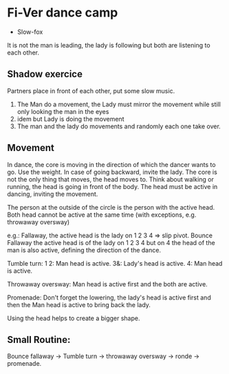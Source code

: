 # Fi-Ver dance camp

* Slow-fox

It is not the man is leading, the lady is following but both are listening to each other.

## Shadow exercice

Partners place in front of each other, put some slow music.

1. The Man do a movement, the Lady must mirror the movement while still only looking the man in the eyes
2. idem but Lady is doing the movement
3. The man and the lady do movements and randomly each one take over.

## Movement

In dance, the core is moving in the direction of which the dancer wants to go. Use the weight. In case of going backward, invite the lady.
The core is not the only thing that moves, the head moves to. Think about walking or running, the head is going in front of the body.
The head must be active in dancing, inviting the movement.

The person at the outside of the circle is the person with the active head. Both head cannot be active at the same time (with exceptions, e.g. throwaway oversway)

e.g.:
Fallaway, the active head is the lady on 1 2 3 4 => slip pivot.
Bounce Fallaway the active head is of the lady on 1 2 3 4 but on 4 the head of the man is also active, defining the direction of the dance.

Tumble turn:
1 2: Man head is active.
3&: Lady's head is active.
4: Man head is active.

Throwaway oversway:
Man head is active first and the both are active.

Promenade:
Don't forget the lowering, the lady's head is active first and then the Man head is active to bring back the lady.

Using the head helps to create a bigger shape.

## Small Routine:

Bounce fallaway -> Tumble turn -> throwaway oversway -> ronde -> promenade.
